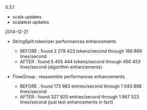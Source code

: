 

0.3.1
  + scala updates
  + scalatest updates

2014-12-21

  + StringSplit.tokenizer performances enhancements
    - BEFORE : found 2 278 423 tokens/second through 189 868 lines/second 
    - AFTER  : found 5 405 444 tokens/second through 450 453 lines/second  (algorithm enhancements)
    
  + FlowGroup : reassemble performances enhancements 
    - BEFORE : found 173 983 entries/second through 1 043 898 lines/second
    - AFTER  : found 327 920 entries/second through 1 967 523 lines/second (just test enhancements in fact) 
